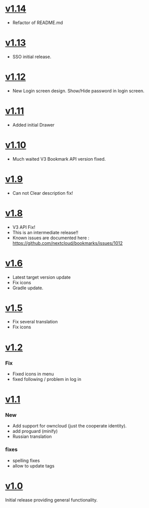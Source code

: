 # [v1.14](https://gitlab.com/bisada/OCBookmarks/tags/v1.14)

- Refactor of README.md

# [v1.13](https://gitlab.com/bisada/OCBookmarks/tags/v1.13)

- SSO initial release. 

# [v1.12](https://gitlab.com/bisada/OCBookmarks/tags/v1.12)

- New Login screen design. Show/Hide password in login screen. 

# [v1.11](https://gitlab.com/bisada/OCBookmarks/tags/v1.11)

- Added initial Drawer

# [v1.10](https://gitlab.com/bisada/OCBookmarks/tags/v1.10)

- Much waited V3 Bookmark API version fixed.

# [v1.9](https://gitlab.com/bisada/OCBookmarks/tags/v1.9)

- Can not Clear description fix!

# [v1.8](https://gitlab.com/bisada/OCBookmarks/tags/v1.8)

- V3 API Fix!
- This is an intermediate release!!
- Known issues are documented here : <https://github.com/nextcloud/bookmarks/issues/1012> 

# [v1.6](https://gitlab.com/bisada/OCBookmarks/tags/v1.6)

- Latest target version update
- Fix icons
- Gradle update.

# [v1.5](https://gitlab.com/bisada/OCBookmarks/tags/v1.5)

- Fix several translation
- Fix icons


# [v1.2](https://gitlab.com/bisada/OCBookmarks/tags/v1.2)

### Fix
- Fixed icons in menu
- fixed following / problem in log in


# [v1.1](https://gitlab.com/bisada/OCBookmarks/tags/v1.1)

### New
- Add support for owncloud (just the cooperate identity).
- add proguard (minify)
- Russian translation

### fixes
- spelling fixes
- allow to update tags


# [v1.0](https://gitlab.com/bisada/OCBookmarks/tags/v1.0)
Initial release providing general functionality.